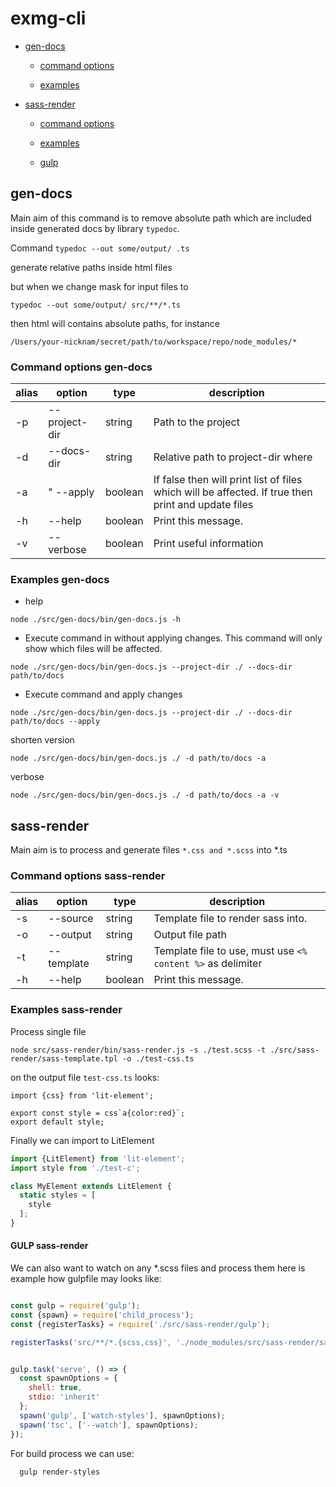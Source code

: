 # exmg-cli

* [gen-docs](#gen-docs)

  - [command options](#command-options-gen-docs)

  - [examples](#examples-gen-docs)

* [sass-render](#sass-render)

  - [command options](#command-options-sass-render)

  - [examples](#examples-sass-render)

  - [gulp](#gulp-sass-render)

## gen-docs
Main aim of this command is to remove absolute path which are included inside generated docs by library `typedoc`.

Command
`typedoc --out some/output/ .ts`

generate relative paths inside html files 

but when we change mask for input files to

`typedoc --out some/output/ src/**/*.ts`

then html will contains absolute paths, for instance

`/Users/your-nicknam/secret/path/to/workspace/repo/node_modules/*`

### Command options gen-docs
 
alias | option | type | description
------| ------ | ---- | ----------
  -p | --project-dir | string |   Path to the project
  -d | --docs-dir | string | Relative path to project-dir where
  -a |" --apply | boolean | If false then will print list of files which will be affected. If true then print and update files
  -h | --help | boolean | Print this message.
  -v | --verbose | boolean | Print useful information

### Examples gen-docs

* help

`node ./src/gen-docs/bin/gen-docs.js -h`

* Execute command in without applying changes. This command will only show which
files will be affected.

`node ./src/gen-docs/bin/gen-docs.js --project-dir ./ --docs-dir path/to/docs`

* Execute command and apply changes

`node ./src/gen-docs/bin/gen-docs.js --project-dir ./ --docs-dir path/to/docs --apply`

shorten version

`node ./src/gen-docs/bin/gen-docs.js ./ -d path/to/docs -a`

verbose

`node ./src/gen-docs/bin/gen-docs.js ./ -d path/to/docs -a -v`

## sass-render
Main aim is to process and generate files `*.css and *.scss` into *.ts 

### Command options sass-render

alias | option | type | description
------| ------ | ---- | ----------
  -s | --source | string | Template file to render sass into.
  -o | --output | string | Output file path
  -t | --template | string | Template file to use, must use `<% content %>` as delimiter 
  -h | --help | boolean | Print this message.

### Examples sass-render

Process single file

`node src/sass-render/bin/sass-render.js -s ./test.scss -t ./src/sass-render/sass-template.tpl -o ./test-css.ts`

on the output file `test-css.ts` looks:

```text
import {css} from 'lit-element';

export const style = css`a{color:red}`;
export default style;
```
Finally we can import to LitElement

```typescript
import {LitElement} from 'lit-element';
import style from './test-c';

class MyElement extends LitElement {
  static styles = [
    style
  ];
}
```

#### GULP sass-render
We can also want to watch on any *.scss files and process them
here is example how gulpfile may looks like:

```javascript

const gulp = require('gulp');
const {spawn} = require('child_process');
const {registerTasks} = require('./src/sass-render/gulp');

registerTasks('src/**/*.{scss,css}', './node_modules/src/sass-render/sass-template.tpl', '.ts');


gulp.task('serve', () => {
  const spawnOptions = {
    shell: true,
    stdio: 'inherit'
  };
  spawn('gulp', ['watch-styles'], spawnOptions);
  spawn('tsc', ['--watch'], spawnOptions);
});
```

For build process we can use:

```bash
  gulp render-styles
```

